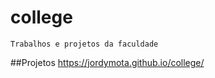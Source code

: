 # college
    Trabalhos e projetos da faculdade

##Projetos
    https://jordymota.github.io/college/
